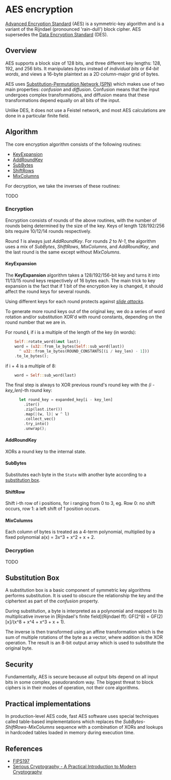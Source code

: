 # AES encryption

[Advanced Encryption Standard](aes) (AES) is a symmetric-key algorithm and is a variant of the Rijndael (pronounced 'rain-dull') block cipher. AES supersedes the [Data Encryption Standard](des) (DES).

## Overview

AES supports a block size of 128 bits, and three different key lengths: 128, 192, and 256 bits. It manipulates _bytes_ instead of _individual bits_ or _64-bit words_, and views a 16-byte plaintext as a 2D column-major grid of bytes.

AES uses [Substitution-Permutation Network (SPN)](spn) which makes use of two main properties: _confusion_ and _diffusion_. Confusion means that the input undergoes complex transformations, and diffusion means that these transformations depend equally on all bits of the input.

Unlike DES, it does not use a Feistel network, and most AES calculations are done in a particular finite field.


## Algorithm 

The core encryption algorithm consists of the following routines:
- [KeyExpansion](#KeyExpansion)
- [AddRoundKey](#AddRoundKey)
- [SubBytes](#SubBytes)
- [ShiftRows](#ShiftRows)
- [MixColumns](#MixColumns)

For decryption, we take the inverses of these routines:

TODO

### Encryption

Encryption consists of rounds of the above routines, with the number of rounds being determined by the size of the key. Keys of length 128/192/256 bits require 10/12/14 rounds respectively.

Round *1* is always just *AddRoundKey*. For rounds *2* to *N-1*, the algorithm uses a mix of *SubBytes*, *ShiftRows*, *MixColumns*, and *AddRoundKey*, and the last round is the same except without *MixColumns*.

#### KeyExpansion 

The **KeyExpansion** algorithm takes a 128/192/156-bit key and turns it into 11/13/15 round keys respectively of 16 bytes each. The main trick to key expansion is the fact that if 1 bit of the encryption key is changed, it should affect the round keys for several rounds.

Using different keys for each round protects against _[slide attacks]_.

To generate more round keys out of the original key, we do a series of word rotation and/or substitution XOR'd with round constants, depending on the round number that we are in.

For round **i**, if i is a multiple of the length of the key (in words):

```rust
    Self::rotate_word(&mut last);
    word = (u32::from_le_bytes(Self::sub_word(last))
      ^ u32::from_le_bytes(ROUND_CONSTANTS[(i / key_len) - 1]))
    .to_le_bytes();
```

if i + 4 is a multiple of 8:

```rust
    word = Self::sub_word(last)
```

The final step is always to XOR previous round's round key with the *(i - key_len)*-th round key:

```rust
      let round_key = expanded_key[i - key_len]
        .iter()
        .zip(last.iter())
        .map(|(w, l)| w ^ l)
        .collect_vec()
        .try_into()
        .unwrap();
```

#### AddRoundKey

XORs a round key to the internal state.

#### SubBytes

Substitutes each byte in the `State` with another byte according to a [substitution box](#substitution-box).

#### ShiftRow

Shift i-th row of i positions, for i ranging from 0 to 3, eg. Row 0: no shift occurs, row 1: a left shift of 1 position occurs.

#### MixColumns

Each column of bytes is treated as a 4-term polynomial, multiplied by a fixed polynomial
a(x) = 3x^3 + x^2 + x + 2.


### Decryption

TODO

## Substitution Box

A substitution box is a basic component of symmetric key algorithms
performs substitution. It is used to obscure the relationship
the key and the ciphertext as part of the *confusion* property.

During substitution, a byte is interpreted as a polynomial and
mapped to its multiplicative inverse in [Rijndael's finite field](Rijndael ff): GF(2^8) = GF(2)[x]/(x^8 + x^4 + x^3 + x + 1).

The inverse
is then transformed using an affine transformation which is the sum of multiple rotations of the byte as a vector, where addition is the XOR operation. The result is an 8-bit output array which is used to substitute the original byte.

## Security

Fundamentally, AES is secure because all output bits depend on all input bits in some complex, pseudorandom way. The biggest threat to block ciphers is in their modes of operation, not their core algorithms.

## Practical implementations

In production-level AES code, fast AES software uses special techniques called table-based implementations which replaces the *SubBytes-ShiftRows-MixColumns* sequence with a combination of XORs and lookups in hardcoded tables loaded in memory during execution time.

## References 

- [FIPS197](fips197)
- [Serious Cryptography - A Practical Introduction to Modern Cryptography](seriouscrypto)

[aes]: https://en.wikipedia.org/wiki/Advanced_Encryption_Standard
[des]: ../des/README.md
[spn]: https://en.wikipedia.org/wiki/Substitution%E2%80%93permutation_network
[slide attacks]: https://en.wikipedia.org/wiki/Slide_attack
[Rijndael ff]: https://en.wikipedia.org/wiki/Finite_field_arithmetic#Rijndael's_(AES)_finite_field
[fips197]: https://nvlpubs.nist.gov/nistpubs/FIPS/NIST.FIPS.197-upd1.pdf
[seriouscrypto]:https://nostarch.com/seriouscrypto
